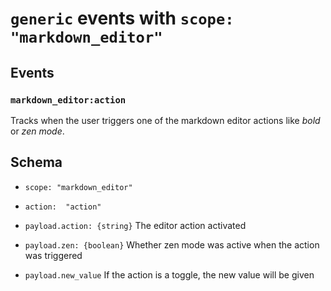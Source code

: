 # `generic` events with `scope: "markdown_editor"`

## Events

### `markdown_editor:action`
Tracks when the user triggers one of the markdown editor actions like _bold_ or _zen mode_.

## Schema

- `scope: "markdown_editor"`
- `action:  "action"`

- `payload.action: {string}` The editor action activated
- `payload.zen: {boolean}` Whether zen mode was active when the action was triggered
- `payload.new_value` If the action is a toggle, the new value will be given
